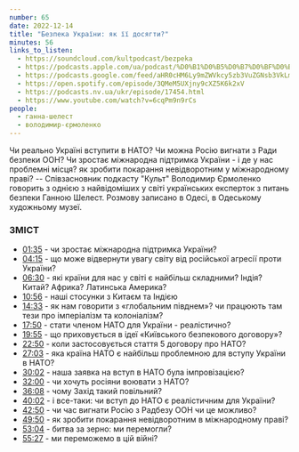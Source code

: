 ```yaml
---
number: 65
date: 2022-12-14
title: "Безпека України: як її досягти?"
minutes: 56
links_to_listen:
  - https://soundcloud.com/kultpodcast/bezpeka
  - https://podcasts.apple.com/ua/podcast/%D0%B1%D0%B5%D0%B7%D0%BF%D0%B5%D0%BA%D0%B0-%D1%83%D0%BA%D1%80%D0%B0%D1%97%D0%BD%D0%B8-%D1%8F%D0%BA-%D1%97%D1%97-%D0%B4%D0%BE%D1%81%D1%8F%D0%B3%D1%82%D0%B8-%D1%88%D0%B5%D0%BB%D0%B5%D1%81%D1%82-%D1%94%D1%80%D0%BC%D0%BE%D0%BB%D0%B5%D0%BD%D0%BA%D0%BE/id1581339249?i=1000590121270
  - https://podcasts.google.com/feed/aHR0cHM6Ly9mZWVkcy5zb3VuZGNsb3VkLmNvbS91c2Vycy9zb3VuZGNsb3VkOnVzZXJzOjg5MjM3MjAyNy9zb3VuZHMucnNz/episode/dGFnOnNvdW5kY2xvdWQsMjAxMDp0cmFja3MvMTQwMjM2ODM2NA?sa=X&ved=0CAUQkfYCahcKEwjIlu6EyoD8AhUAAAAAHQAAAAAQAQ
  - https://open.spotify.com/episode/3QMeM5UXjny9cXZ5K6k2xV
  - https://podcasts.nv.ua/ukr/episode/17454.html
  - https://www.youtube.com/watch?v=6cqPm9n9rCs
people:
  - ганна-шелест
  - володимир-єрмоленко
---
```


Чи реально Україні вступити в НАТО? Чи можна Росію вигнати з Ради безпеки ООН?
Чи зростає міжнародна підтримка України - і де у нас проблемні місця? як
зробити покарання невідворотним у міжнародному праві? -- Співзасновник подкасту
"Культ" Володимир Єрмоленко говорить з однією з найвідоміших у світі
українських експерток з питань безпеки Ганною Шелест. Розмову записано в Одесі,
в Одеському художньому музеї.

### ЗМІСТ

- [01:35][1] \- чи зростає міжнародна підтримка України?
- [04:15][2] \- що може відвернути увагу світу від російської агресії проти України?
- [06:30][3] \- які країни для нас у світі є найбільш складними? Індія? Китай? Африка? Латинська Америка?
- [10:56][4] \- наші стосунки з Китаєм та Індією
- [14:33][5] \- як нам говорити з «глобальним півднем»? чи працюють там тези про імперіалізм та колоніалізм?
- [17:50][6] \- стати членом НАТО для України \- реалістично?
- [19:55][7] \- що приховується в ідеї «Київського безпекового договору»?
- [22:50][8] \- коли застосовується стаття 5 договору про НАТО?
- [27:03][9] \- яка країна НАТО є найбільш проблемною для вступу України в НАТО?
- [30:02][10] \- наша заявка на вступ в НАТО була імпровізацією?
- [32:00][11] \- чи хочуть росіяни воювати з НАТО?
- [36:08][12] \- чому Захід такий повільний?
- [40:02][13] \- і все-таки: чи вступ до НАТО є реалістичним для України?
- [42:50][14] \- чи час вигнати Росію з Радбезу ООН чи це можливо?
- [49:50][15] \- як зробити покарання невідворотним в міжнародному праві?
- [53:04][16] \- битва за зерно: ми перемогли?
- [55:27][17] \- ми переможемо в цій війні?

[1]: https://www.youtube.com/watch?v=6cqPm9n9rCs&t=95s
[2]: https://www.youtube.com/watch?v=6cqPm9n9rCs&t=255s
[3]: https://www.youtube.com/watch?v=6cqPm9n9rCs&t=390s
[4]: https://www.youtube.com/watch?v=6cqPm9n9rCs&t=656s
[5]: https://www.youtube.com/watch?v=6cqPm9n9rCs&t=873s
[6]: https://www.youtube.com/watch?v=6cqPm9n9rCs&t=1070s
[7]: https://www.youtube.com/watch?v=6cqPm9n9rCs&t=1195s
[8]: https://www.youtube.com/watch?v=6cqPm9n9rCs&t=1370s
[9]: https://www.youtube.com/watch?v=6cqPm9n9rCs&t=1623s
[10]: https://www.youtube.com/watch?v=6cqPm9n9rCs&t=1802s
[11]: https://www.youtube.com/watch?v=6cqPm9n9rCs&t=1920s
[12]: https://www.youtube.com/watch?v=6cqPm9n9rCs&t=2168s
[13]: https://www.youtube.com/watch?v=6cqPm9n9rCs&t=2402s
[14]: https://www.youtube.com/watch?v=6cqPm9n9rCs&t=2570s
[15]: https://www.youtube.com/watch?v=6cqPm9n9rCs&t=2990s
[16]: https://www.youtube.com/watch?v=6cqPm9n9rCs&t=3184s
[17]: https://www.youtube.com/watch?v=6cqPm9n9rCs&t=3327s
